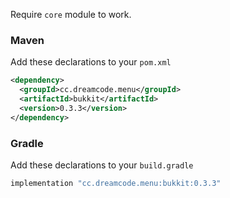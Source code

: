 Require ``core`` module to work.
### Maven
Add these declarations to your ``pom.xml``

```xml
<dependency>
  <groupId>cc.dreamcode.menu</groupId>
  <artifactId>bukkit</artifactId>
  <version>0.3.3</version>
</dependency>
```

### Gradle
Add these declarations to your ``build.gradle``

```gradle
implementation "cc.dreamcode.menu:bukkit:0.3.3"
```